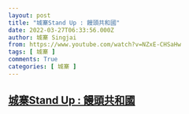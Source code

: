 ```yaml
---
layout: post
title: "城寨Stand Up : 饅頭共和國"
date: 2022-03-27T06:33:56.000Z
author: 城寨 Singjai
from: https://www.youtube.com/watch?v=NZxE-CHSaHw
tags: [ 城寨 ]
comments: True
categories: [ 城寨 ]
---
```

<!--1648362836000-->
[城寨Stand Up : 饅頭共和國](https://www.youtube.com/watch?v=NZxE-CHSaHw)
------

<div>

</div>
